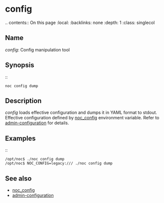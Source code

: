 

# config

.. contents:: On this page
    :local:
    :backlinks: none
    :depth: 1
    :class: singlecol

Name
----
*config*: Config manipulation tool

Synopsis
--------
::

    noc config dump

Description
-----------
*config* loads effective configuration and dumps it in YAML format to stdout.
Effective configuration defined by [noc_config](../config/index.md#noc_config) environment variable.
Refer to [admin-configuration](../config/index.md) for details.

Examples
--------
::

    /opt/noc$ ./noc config dump
    /opt/noc$ NOC_CONFIG=legacy:/// ./noc config dump

See also
--------
*  [noc_config](../config/index.md#noc_config)
* [admin-configuration](../config/index.md)
